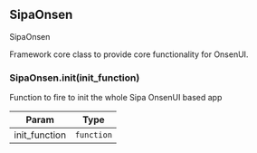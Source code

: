 <a name="SipaOnsen"></a>

## SipaOnsen
SipaOnsenFramework core class to provide core functionality for OnsenUI.
<a name="SipaOnsen.init"></a>

### SipaOnsen.init(init_function)
Function to fire to init the whole Sipa OnsenUI based app

| Param | Type |
| --- | --- |
| init_function | <code>function</code> | 


